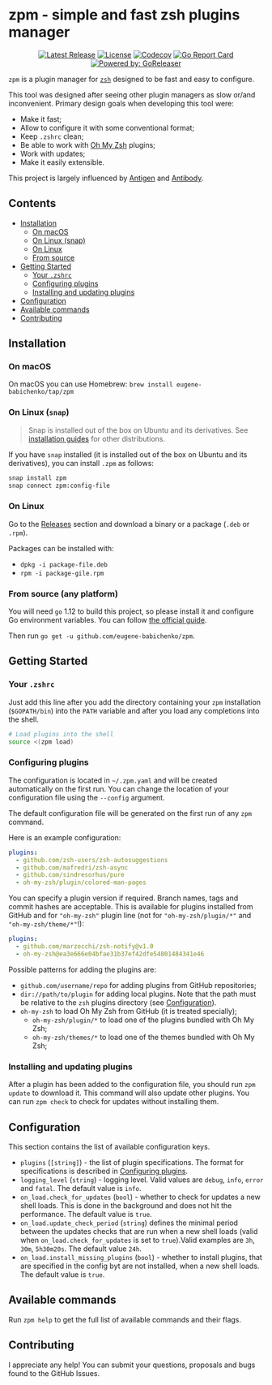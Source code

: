 # zpm - simple and fast zsh plugins manager

<div style="text-align: center;">

[![Latest Release](https://img.shields.io/github/release/eugene-babichenko/zpm.svg?style=flat-square)][latest-release]
[![License](https://img.shields.io/badge/license-MIT-brightgreen.svg?style=flat-square)](https://img.shields.io/badge/license-MIT-brightgreen.svg)
[![Codecov](https://img.shields.io/codecov/c/github/eugene-babichenko/zpm/master.svg?style=flat-square)](https://codecov.io/gh/eugene-babichenko/zpm)
[![Go Report Card](https://goreportcard.com/badge/github.com/eugene-babichenko/zpm)](https://goreportcard.com/report/github.com/eugene-babichenko/zpm)
[![Powered by: GoReleaser](https://img.shields.io/badge/powered%20by-goreleaser-green.svg?style=flat-square)](https://github.com/goreleaser)

</div>

`zpm` is a plugin manager for [`zsh`][zsh] designed to be fast and easy to
configure.

This tool was designed after seeing other plugin managers as slow or/and
inconvenient. Primary design goals when developing this tool were:

- Make it fast;
- Allow to configure it with some conventional format;
- Keep `.zshrc` clean;
- Be able to work with [Oh My Zsh][ohmyzsh] plugins;
- Work with updates;
- Make it easily extensible.

This project is largely influenced by [Antigen][antigen] and
[Antibody][antibody].

## Contents

- [Installation](#installation)
  - [On macOS](#on-macos)
  - [On Linux (snap)](#on-linux-snap)
  - [On Linux](#on-linux)
  - [From source](#from-source-any-platform)
- [Getting Started](#getting-started)
  - [Your `.zshrc`](#your-zshrc)
  - [Configuring plugins](#configuring-plugins)
  - [Installing and updating plugins](#installing-and-updating-plugins)
- [Configuration](#configuration)
- [Available commands](#available-commands)
- [Contributing](#contributing)

## Installation

### On macOS

On macOS you can use Homebrew: `brew install eugene-babichenko/tap/zpm`

### On Linux (`snap`)

> Snap is installed out of the box on Ubuntu and its derivatives. See
> [installation guides][snap-install] for other distributions.

If you have `snap` installed (it is installed out of the box on Ubuntu and its
derivatives), you can install `.zpm` as follows:

```bash
snap install zpm
snap connect zpm:config-file
```

### On Linux

Go to the [Releases][latest-release] section and download a binary or a
package (`.deb` or `.rpm`).

Packages can be installed with:

- `dpkg -i package-file.deb`
- `rpm -i package-gile.rpm`

### From source (any platform)

You will need `go` 1.12 to build this project, so please install it and
configure Go environment variables. You can follow
[the official guide][go-guide].

Then run `go get -u github.com/eugene-babichenko/zpm`.

## Getting Started

### Your `.zshrc`

Just add this line after you add the directory containing your `zpm`
installation (`$GOPATH/bin`) into the `PATH` variable and after you load any
completions into the shell.

```bash
# Load plugins into the shell
source <(zpm load)
```

### Configuring plugins

The configuration is located in `~/.zpm.yaml` and will be created automatically
on the first run. You can change the location of your configuration file using
the `--config` argument.

The default configuration file will be generated on the first run of any `zpm`
command.

Here is an example configuration:

```yaml
plugins:
  - github.com/zsh-users/zsh-autosuggestions
  - github.com/mafredri/zsh-async
  - github.com/sindresorhus/pure
  - oh-my-zsh/plugin/colored-man-pages
```

You can specify a plugin version if required. Branch names, tags and commit
hashes are acceptable. This is available for plugins installed from GitHub and
for `"oh-my-zsh"` plugin line (not for `"oh-my-zsh/plugin/*"` and
`"oh-my-zsh/theme/*"`!):

```yaml
plugins:
  - github.com/marzocchi/zsh-notify@v1.0
  - oh-my-zsh@ea3e666e04bfae31b37ef42dfe54801484341e46
```

Possible patterns for adding the plugins are:

- `github.com/username/repo` for adding plugins from GitHub repositories;
- `dir://path/to/plugin` for adding local plugins. Note that the path must be
  relative to the `zsh` plugins directory (see [Configuration](#configuration)).
- `oh-my-zsh` to load Oh My Zsh from GitHub (it is treated specially);
  - `oh-my-zsh/plugin/*` to load one of the plugins bundled with Oh My Zsh;
  - `oh-my-zsh/themes/*` to load one of the themes bundled with Oh My Zsh;

### Installing and updating plugins

After a plugin has been added to the configuration file, you should run
`zpm update` to download it. This command will also update other plugins. You
can run `zpm check` to check for updates without installing them.

## Configuration

This section contains the list of available configuration keys.

- `plugins` (`[string]`) - the list of plugin specifications. The format for
  specifications is described in [Configuring plugins](#configuring-plugins).
- `logging_level` (`string`) - logging level. Valid values are `debug`, `info`,
  `error` and `fatal`. The default value is `info`.
- `on_load.check_for_updates` (`bool`) - whether to check for updates a new
  shell loads. This is done in the background and does not hit the performance.
  The default value is `true`.
- `on_load.update_check_period` (`string`) defines the minimal period between
  the updates checks that are run when a new shell loads (valid when
  `on_load.check_for_updates` is set to `true`).Valid examples are `3h`, `30m`,
  `5h30m20s`. The default value `24h`.
- `on_load.install_missing_plugins` (`bool`) - whether to install plugins, that
  are specified in the config byt are not installed, when a new shell loads. The
  default value is `true`.

## Available commands

Run `zpm help` to get the full list of available commands and their flags.

## Contributing

I appreciate any help! You can submit your questions, proposals and bugs found
to the GitHub Issues.

[go-guide]: https://golang.org/doc/install
[antigen]: https://github.com/zsh-users/antigen
[antibody]: https://github.com/getantibody/antibody
[ohmyzsh]: https://github.com/robbyrussell/oh-my-zsh
[zsh]: https://sourceforge.net/projects/zsh/
[latest-release]: https://github.com/eugene-babichenko/zpm/releases/latest
[snap-install]: https://snapcraft.io/docs/installing-snapd
